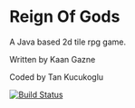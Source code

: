 # Reign Of Gods

A Java based 2d tile rpg game.

Written by Kaan Gazne

Coded by Tan Kucukoglu

[![Build Status](https://travis-ci.org/tankucukoglu/RPGjava.svg?branch=master)](https://travis-ci.org/tankucukoglu/RPGjava)
